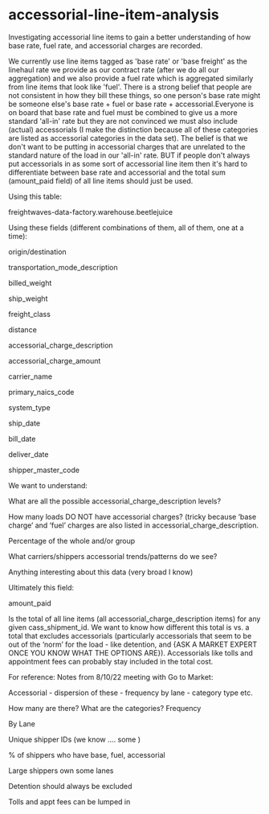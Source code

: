 # accessorial-line-item-analysis
Investigating accessorial line items to gain a better understanding of how base rate, fuel rate, and accessorial charges are recorded.

We currently use line items tagged as 'base rate' or 'base freight' as the linehaul rate we provide as our contract rate (after we do all our aggregation) and we also provide a fuel rate which is aggregated similarly from line items that look like 'fuel'.  There is a strong belief that people are not consistent in how they bill these things, so one person's base rate might be someone else's base rate + fuel or base rate + accessorial.Everyone is on board that base rate and fuel must be combined to give us a more standard 'all-in' rate but they are not convinced we must also include (actual) accessorials (I make the distinction because all of these categories are listed as accessorial categories in the data set).
The belief is that we don't want to be putting in accessorial charges that are unrelated to the standard nature of the load in our 'all-in' rate.  BUT if people don't always put accessorials in as some sort of accessorial line item then it's hard to differentiate between base rate and accessorial and the total sum (amount_paid field) of all line items should just be used.

Using this table:

freightwaves-data-factory.warehouse.beetlejuice

Using these fields (different combinations of them, all of them, one at a time):

origin/destination

transportation_mode_description

billed_weight

ship_weight

freight_class

distance

accessorial_charge_description

accessorial_charge_amount

carrier_name

primary_naics_code

system_type

ship_date

bill_date

deliver_date

shipper_master_code

We want to understand:

What are all the possible accessorial_charge_description levels?

How many loads DO NOT have accessorial charges? (tricky because ‘base charge’ and ‘fuel’ charges are also listed in accessorial_charge_description.

Percentage of the whole and/or group

What carriers/shippers accessorial trends/patterns do we see?

Anything interesting about this data (very broad I know)

 

Ultimately this field:

amount_paid

Is the total of all line items (all accessorial_charge_description items) for any given cass_shipment_id.  We want to know how different this total is vs. a total that excludes accessorials (particularly accessorials that seem to be out of the ‘norm’ for the load - like detention, and {ASK A MARKET EXPERT ONCE YOU KNOW WHAT THE OPTIONS ARE}).  Accessorials like tolls and appointment fees can probably stay included in the total cost.

 

For reference:
Notes from 8/10/22 meeting with Go to Market:

Accessorial - dispersion of these - frequency by lane - category type etc.

How many are there? What are the categories? Frequency

By Lane

Unique shipper IDs (we know …. some )

% of shippers who have base, fuel, accessorial

Large shippers own some lanes

Detention should always be excluded

Tolls and appt fees can be lumped in
